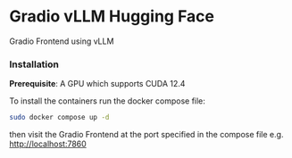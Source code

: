 # Gradio vLLM Hugging Face

Gradio Frontend using vLLM 

### Installation

**Prerequisite**: A GPU which supports CUDA 12.4

To install the containers run the docker compose file:

```bash
sudo docker compose up -d
```

then visit the Gradio Frontend at the port specified in the compose file e.g. [http://localhost:7860](http://localhost:7860)
